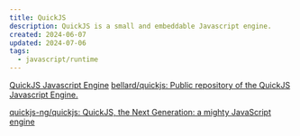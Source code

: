 ```yaml
---
title: QuickJS
description: QuickJS is a small and embeddable Javascript engine.
created: 2024-06-07
updated: 2024-07-06
tags:
  - javascript/runtime
---
```


[QuickJS Javascript Engine](https://bellard.org/quickjs/)
[bellard/quickjs: Public repository of the QuickJS Javascript Engine.](https://github.com/bellard/quickjs)

[quickjs-ng/quickjs: QuickJS, the Next Generation: a mighty JavaScript engine](https://github.com/quickjs-ng/quickjs)
